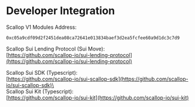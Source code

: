 # Developer Integration

Scallop V1 Modules Address:&#x20;

`0xc05a9cdf09d2f2451dea08ca72641e013834baef3d2ea5fcfee60a9d1dc3c7d9`

Scallop Sui Lending Protocol (Sui Move):\
[https://github.com/scallop-io/sui-lending-protocol](https://github.com/scallop-io/sui-lending-protocol)

Scallop Sui SDK (Typescript):\
[https://github.com/scallop-io/sui-scallop-sdk](https://github.com/scallop-io/sui-scallop-sdk)\
\
Scallop Sui Kit (Typescript):\
[https://github.com/scallop-io/sui-kit](https://github.com/scallop-io/sui-kit)
